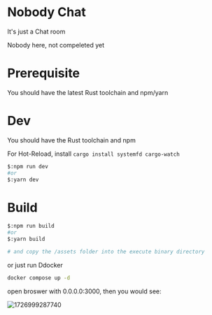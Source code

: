 # Nobody Chat

It's just a Chat room

Nobody here, not compeleted yet

# Prerequisite

You should have the latest Rust toolchain and npm/yarn

# Dev

You should have the Rust toolchain and npm

For Hot-Reload, install `cargo install systemfd cargo-watch`

```bash
$:npm run dev
#or
$:yarn dev
```

# Build

```bash
$:npm run build
#or
$:yarn build

# and copy the /assets folder into the execute binary directory
```

or just run Ddocker

```bash
docker compose up -d
```

open broswer with 0.0.0.0:3000, then you would see:

![1726999287740](https://github.com/user-attachments/assets/0a1fb78e-2b0d-4b46-8841-76b7cc10ee91)

